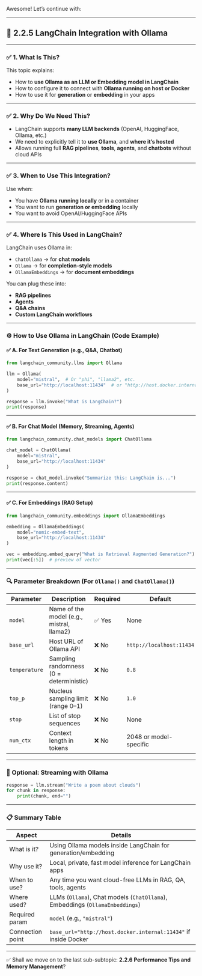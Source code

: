 Awesome! Let’s continue with:

---

## 🔹 **2.2.5 LangChain Integration with Ollama**

---

### ✅ 1. What Is This?

This topic explains:

* How to **use Ollama as an LLM or Embedding model in LangChain**
* How to configure it to connect with **Ollama running on host or Docker**
* How to use it for **generation** or **embedding** in your apps

---

### ✅ 2. Why Do We Need This?

* LangChain supports **many LLM backends** (OpenAI, HuggingFace, Ollama, etc.)
* We need to explicitly tell it to **use Ollama**, and **where it’s hosted**
* Allows running full **RAG pipelines**, **tools**, **agents**, and **chatbots** without cloud APIs

---

### ✅ 3. When to Use This Integration?

Use when:

* You have **Ollama running locally** or in a container
* You want to run **generation or embedding** locally
* You want to avoid OpenAI/HuggingFace APIs

---

### ✅ 4. Where Is This Used in LangChain?

LangChain uses Ollama in:

* `ChatOllama` → for **chat models**
* `Ollama` → for **completion-style models**
* `OllamaEmbeddings` → for **document embeddings**

You can plug these into:

* **RAG pipelines**
* **Agents**
* **Q\&A chains**
* **Custom LangChain workflows**

---

### ⚙️ How to Use Ollama in LangChain (Code Example)

#### ✅ A. For Text Generation (e.g., Q\&A, Chatbot)

```python
from langchain_community.llms import Ollama

llm = Ollama(
    model="mistral",  # Or "phi", "llama2", etc.
    base_url="http://localhost:11434"  # or "http://host.docker.internal:11434"
)

response = llm.invoke("What is LangChain?")
print(response)
```

---

#### ✅ B. For Chat Model (Memory, Streaming, Agents)

```python
from langchain_community.chat_models import ChatOllama

chat_model = ChatOllama(
    model="mistral", 
    base_url="http://localhost:11434"
)

response = chat_model.invoke("Summarize this: LangChain is...")
print(response.content)
```

---

#### ✅ C. For Embeddings (RAG Setup)

```python
from langchain_community.embeddings import OllamaEmbeddings

embedding = OllamaEmbeddings(
    model="nomic-embed-text",
    base_url="http://localhost:11434"
)

vec = embedding.embed_query("What is Retrieval Augmented Generation?")
print(vec[:5])  # preview of vector
```

---

### 🔍 Parameter Breakdown (For `Ollama()` and `ChatOllama()`)

| Parameter     | Description                               | Required | Default                  |
| ------------- | ----------------------------------------- | -------- | ------------------------ |
| `model`       | Name of the model (e.g., mistral, llama2) | ✅ Yes    | None                     |
| `base_url`    | Host URL of Ollama API                    | ❌ No     | `http://localhost:11434` |
| `temperature` | Sampling randomness (0 = deterministic)   | ❌ No     | `0.8`                    |
| `top_p`       | Nucleus sampling limit (range 0–1)        | ❌ No     | `1.0`                    |
| `stop`        | List of stop sequences                    | ❌ No     | None                     |
| `num_ctx`     | Context length in tokens                  | ❌ No     | 2048 or model-specific   |

---

### 🔁 Optional: Streaming with Ollama

```python
response = llm.stream("Write a poem about clouds")
for chunk in response:
    print(chunk, end="")
```

---

### 📋 Summary Table

| Aspect           | Details                                                                      |
| ---------------- | ---------------------------------------------------------------------------- |
| What is it?      | Using Ollama models inside LangChain for generation/embedding                |
| Why use it?      | Local, private, fast model inference for LangChain apps                      |
| When to use?     | Any time you want cloud-free LLMs in RAG, QA, tools, agents                  |
| Where used?      | LLMs (`Ollama`), Chat models (`ChatOllama`), Embeddings (`OllamaEmbeddings`) |
| Required param   | `model` (e.g., `"mistral"`)                                                  |
| Connection point | `base_url="http://host.docker.internal:11434"` if inside Docker              |

---

✅ Shall we move on to the last sub-subtopic: **2.2.6 Performance Tips and Memory Management**?
